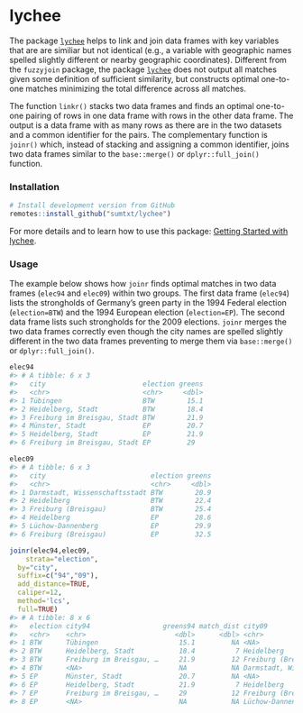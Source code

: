 
<!-- README.md is generated from README.Rmd. Please edit that file -->

# lychee

The package [`lychee`](https://sumtxt.github.io/lychee/) helps to link
and join data frames with key variables that are are similiar but not
identical (e.g., a variable with geographic names spelled slightly
different or nearby geographic coordinates). Different from the
`fuzzyjoin` package, the package
[`lychee`](https://sumtxt.github.io/lychee/) does not output all matches
given some definition of sufficient similarity, but constructs optimal
one-to-one matches minimizing the total difference across all matches.

The function `linkr()` stacks two data frames and finds an optimal
one-to-one pairing of rows in one data frame with rows in the other data
frame. The output is a data frame with as many rows as there are in the
two datasets and a common identifier for the pairs. The complementary
function is `joinr()` which, instead of stacking and assigning a common
identifier, joins two data frames similar to the `base::merge()` or
`dplyr::full_join()` function.

### Installation

``` r
# Install development version from GitHub
remotes::install_github("sumtxt/lychee")
```

For more details and to learn how to use this package: [Getting Started
with lychee](https://sumtxt.github.io/lychee/articles/lychee.html).

### Usage

The example below shows how `joinr` finds optimal matches in two data
frames (`elec94` and `elec09`) within two groups. The first data frame
(`elec94`) lists the strongholds of Germany’s green party in the 1994
Federal election (`election=BTW`) and the 1994 European election
(`election=EP`). The second data frame lists such strongholds for the
2009 elections. `joinr` merges the two data frames correctly even though
the city names are spelled slightly different in the two data frames
preventing to merge them via `base::merge()` or `dplyr::full_join()`.

``` r
elec94
#> # A tibble: 6 x 3
#>   city                        election greens
#>   <chr>                       <chr>     <dbl>
#> 1 Tübingen                    BTW        15.1
#> 2 Heidelberg, Stadt           BTW        18.4
#> 3 Freiburg im Breisgau, Stadt BTW        21.9
#> 4 Münster, Stadt              EP         20.7
#> 5 Heidelberg, Stadt           EP         21.9
#> 6 Freiburg im Breisgau, Stadt EP         29

elec09
#> # A tibble: 6 x 3
#>   city                          election greens
#>   <chr>                         <chr>     <dbl>
#> 1 Darmstadt, Wissenschaftsstadt BTW        20.9
#> 2 Heidelberg                    BTW        22.4
#> 3 Freiburg (Breisgau)           BTW        25.4
#> 4 Heidelberg                    EP         28.6
#> 5 Lüchow-Dannenberg             EP         29.9
#> 6 Freiburg (Breisgau)           EP         32.5

joinr(elec94,elec09,
    strata="election",
  by="city", 
  suffix=c("94","09"),
  add_distance=TRUE, 
  caliper=12,
  method='lcs',
  full=TRUE)
#> # A tibble: 8 x 6
#>   election city94                  greens94 match_dist city09                   greens09
#>   <chr>    <chr>                      <dbl>      <dbl> <chr>                       <dbl>
#> 1 BTW      Tübingen                    15.1         NA <NA>                         NA  
#> 2 BTW      Heidelberg, Stadt           18.4          7 Heidelberg                   22.4
#> 3 BTW      Freiburg im Breisgau, …     21.9         12 Freiburg (Breisgau)          25.4
#> 4 BTW      <NA>                        NA           NA Darmstadt, Wissenschaft…     20.9
#> 5 EP       Münster, Stadt              20.7         NA <NA>                         NA  
#> 6 EP       Heidelberg, Stadt           21.9          7 Heidelberg                   28.6
#> 7 EP       Freiburg im Breisgau, …     29           12 Freiburg (Breisgau)          32.5
#> 8 EP       <NA>                        NA           NA Lüchow-Dannenberg            29.9
```
